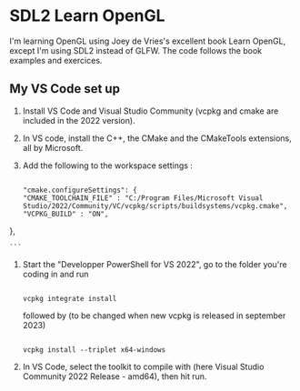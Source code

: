 # SDL2 Learn OpenGL

I'm learning OpenGL using Joey de Vries's excellent book Learn OpenGL, except I'm using SDL2 instead of GLFW. The code follows the book examples and exercices.

## My VS Code set up

1. Install VS Code and Visual Studio Community (vcpkg and cmake are included in the 2022 version).
1. In VS code, install the C++, the CMake and the CMakeTools extensions, all by Microsoft.
1. Add the following to the workspace settings :

    ```

    "cmake.configureSettings": {
    "CMAKE_TOOLCHAIN_FILE" : "C:/Program Files/Microsoft Visual Studio/2022/Community/VC/vcpkg/scripts/buildsystems/vcpkg.cmake",
    "VCPKG_BUILD" : "ON",
  },

    ```

1. Start the "Developper PowerShell for VS 2022", go to the folder you're coding in and run

    ```

    vcpkg integrate install

    ```

    followed by (to be changed when new vcpkg is released in september 2023)

    ```

    vcpkg install --triplet x64-windows

    ```

1. In VS Code, select the toolkit to compile with (here Visual Studio Community 2022 Release - amd64), then hit run.

